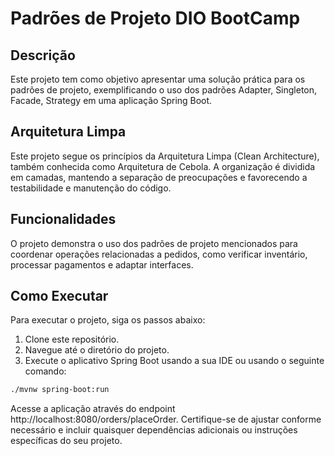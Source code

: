 # Padrões de Projeto DIO BootCamp

## Descrição

Este projeto tem como objetivo apresentar uma solução prática para os padrões de projeto, exemplificando o uso dos padrões Adapter, Singleton, Facade, Strategy em uma aplicação Spring Boot.

## Arquitetura Limpa

Este projeto segue os princípios da Arquitetura Limpa (Clean Architecture), também conhecida como Arquitetura de Cebola. A organização é dividida em camadas, mantendo a separação de preocupações e favorecendo a testabilidade e manutenção do código.


## Funcionalidades

O projeto demonstra o uso dos padrões de projeto mencionados para coordenar operações relacionadas a pedidos, como verificar inventário, processar pagamentos e adaptar interfaces.

## Como Executar

Para executar o projeto, siga os passos abaixo:

1. Clone este repositório.
2. Navegue até o diretório do projeto.
3. Execute o aplicativo Spring Boot usando a sua IDE ou usando o seguinte comando:

```bash
./mvnw spring-boot:run
```
Acesse a aplicação através do endpoint http://localhost:8080/orders/placeOrder.
Certifique-se de ajustar conforme necessário e incluir quaisquer dependências adicionais ou instruções específicas do seu projeto.